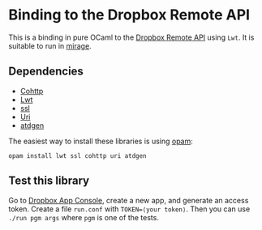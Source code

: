 Binding to the Dropbox Remote API
=================================

This is a binding in pure OCaml to the [Dropbox Remote API]() using
`Lwt`.  It is suitable to run in [mirage]().

[Dropbox Remote API]: https://www.dropbox.com/developers/core/docs
[mirage]: http://openmirage.org/

Dependencies
------------

- [Cohttp](https://github.com/mirage/ocaml-cohttp)
- [Lwt](http://ocsigen.org/lwt/)
- [ssl](http://sourceforge.net/projects/savonet/files/)
- [Uri](https://github.com/mirage/ocaml-uri)
- [atdgen](https://mjambon.github.io/atdgen-doc/)

The easiest way to install these libraries is using
[opam](http://opam.ocaml.org/):

    opam install lwt ssl cohttp uri atdgen


Test this library
-----------------

Go to [Dropbox App Console](https://www.dropbox.com/developers/apps),
create a new app, and generate an access token.  Create a file
`run.conf` with `TOKEN=⟨your token⟩`.  Then you can use `./run pgm
args` where `pgm` is one of the tests.
